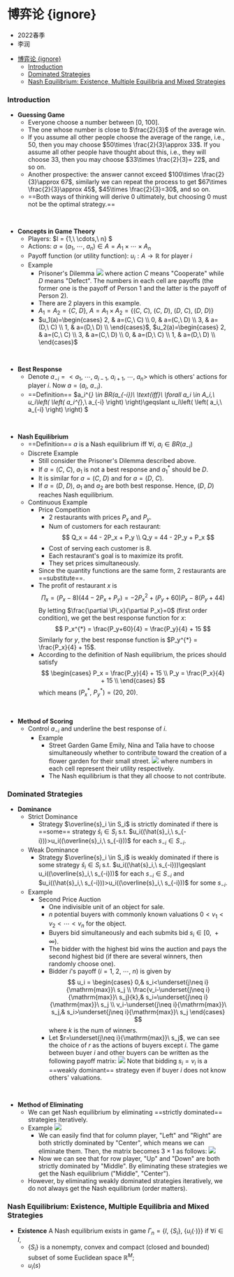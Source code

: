 # 博弈论 {ignore}
- 2022春季
- 李润

<!-- @import "[TOC]" {cmd="toc" depthFrom=1 depthTo=6 orderedList=false} -->

<!-- code_chunk_output -->

- [博弈论 {ignore}](#博弈论-ignore)
    - [Introduction](#introduction)
    - [Dominated Strategies](#dominated-strategies)
    - [Nash Equilibrium: Existence, Multiple Equilibria and Mixed Strategies](#nash-equilibrium-existence-multiple-equilibria-and-mixed-strategies)

<!-- /code_chunk_output -->

<div STYLE='page-break-after: always;'></div>

### Introduction
- **Guessing Game**
  - Everyone choose a number between $[0,\ 100]$.
  - The one whose number is close to $\frac{2}{3}$ of the average win.
  - If you assume all other people choose the average of the range, i.e., $50$, then you may choose $50\times \frac{2}{3}\approx 33$. If you assume all other people have thought about this, i.e., they will choose $33$, then you may choose $33\times \frac{2}{3}= 22$, and so on.
  - Another prospective: the answer cannot exceed $100\times \frac{2}{3}\approx 67$, similarly we can repeat the process to get $67\times \frac{2}{3}\approx 45$, $45\times \frac{2}{3}=30$, and so on.
  - ==Both ways of thinking will derive $0$ ultimately, but choosing $0$ must not be the optimal strategy.==
<br>

- **Concepts in Game Theory**
  - Players: $I = \{1,\ \cdots,\ n\} $
  - Actions: $a = (a_1,\ \cdots,\ a_n) \in A = A_1 \times \cdots \times A_n$
  - Payoff function (or utility function): $u_i:A \to \mathbb{R}$ for player $i$
  - Example
    - Prisoner's Dilemma
    ![](image/2022-02-16-11-07-15.png)
    where action $C$ means "Cooperate" while $D$ means "Defect". The numbers in each cell are payoffs (the former one is the payoff of Person 1 and the latter is the payoff of Person 2).
    - There are 2 players in this example.
    - $A_1=A_2=\{C,\ D\}$, $A=A_1\times A_2=\{(C,\ C),\ (C,\ D),\ (D,\ C),\ (D,\ D)\}$
    - $u_1(a)=\begin{cases}
      2, & a=(C,\ C) \\
      0, & a=(C,\ D) \\
      3, & a=(D,\ C) \\
      1, & a=(D,\ D) \\
    \end{cases}$, $u_2(a)=\begin{cases}
      2, & a=(C,\ C) \\
      3, & a=(C,\ D) \\
      0, & a=(D,\ C) \\
      1, & a=(D,\ D) \\
    \end{cases}$
<br>

- **Best Response**
  - Denote $a_{-i}=<a_1,\ \cdots,\ a_{i-1},\ a_{i+1},\ \cdots,\ a_n>$ which is others' actions for player $i$. Now $a=(a_i,\ a_{-i})$.
  - ==Definition==
  $a_i^{*} \in BR(a_{-i})\ \text{iff}\ \forall a_i \in A_i,\ u_i\left( \left( a_i^{*},\ a_{-i} \right)  \right)\geqslant u_i\left( \left( a_i,\ a_{-i} \right)  \right)  $
<br>

- **Nash Equilibrium**
  - ==Definition==
  $a\ \text{is a Nash equilibrium iff}\ \forall i,\ a_i \in BR(a_{-i})$
  - Discrete Example
    - Still consider the Prisoner's Dilemma described above.
    - If $a=(C,\ C)$, $a_1$ is not a best response and $a_1^{*}$ should be $D$.
    - It is similar for $a=(C,\ D)$ and for $a=(D,\ C)$.
    - If $a=(D,\ D)$, $a_1$ and $a_2$ are both best response. Hence, $(D,\ D)$ reaches Nash equilibrium.
  - Continuous Example
    - Price Competition
      - 2 restaurants with prices $P_x$ and $P_y$.
      - Num of customers for each restaurant: 
      $$
      Q_x = 44 - 2P_x + P_y \\
      Q_y = 44 - 2P_y + P_x
      $$
      - Cost of serving each customer is $8$.
      - Each restaurant's goal is to maximize its profit.
      - They set prices simultaneously.
    - Since the quantity functions are the same form, 2 restaurants are ==substitute==.
    - The profit of restaurant $x$ is 
    $$
    \Pi_x = (P_x-8)(44-2P_x+P_y)=-2P_x^2+(P_y+60)P_x-8(P_y+44)
    $$By letting $\frac{\partial \Pi_x}{\partial P_x}=0$ (first order condition), we get the best response function for $x$: 
    $$
    P_x^{*} = \frac{P_y+60}{4} = \frac{P_y}{4} + 15
    $$Similarly for $y$, the best response function is $P_y^{*} = \frac{P_x}{4} + 15$.
    - According to the definition of Nash equilibrium, the prices should satisfy 
    $$
    \begin{cases}
      P_x = \frac{P_y}{4} + 15 \\
      P_y = \frac{P_x}{4} + 15 \\
    \end{cases}
    $$which means $(P_x^{*},\ P_y^{*})=(20,\ 20)$.
<br>

- **Method of Scoring**
  - Control $a_{-i}$ and underline the best response of $i$.
    - Example
      - Street Garden Game
      Emily, Nina and Talia have to choose simultaneously whether to contribute toward the creation of a flower garden for their small street.
      ![](image/2022-02-23-15-19-18.png)
      where numbers in each cell represent their utility respectively.
      - The Nash equilibrium is that they all choose to not contribute.

<div STYLE='page-break-after: always;'></div>

### Dominated Strategies

- **Dominance**
  - Strict Dominance
    - Strategy $\overline{s}_i \in S_i$ is strictly dominated if there is ==some== strategy $\hat{s}_i \in S_i$ s.t. $u_i((\hat{s}_i,\ s_{-i}))>u_i((\overline{s}_i,\ s_{-i}))$ for each $s_{-i} \in S_{-i}$.
  - Weak Dominance
    - Strategy $\overline{s}_i \in S_i$ is weakly dominated if there is some strategy $\hat{s}_i \in S_i$ s.t. $u_i((\hat{s}_i,\ s_{-i}))\geqslant u_i((\overline{s}_i,\ s_{-i}))$ for each $s_{-i} \in S_{-i}$ and $u_i((\hat{s}_i,\ s_{-i}))>u_i((\overline{s}_i,\ s_{-i}))$ for some $s_{-i}$.
  - Example
    - Second Price Auction
      - One indivisible unit of an object for sale.
      - $n$ potential buyers with commonly known valuations $0<v_1<v_2<\cdots<v_{n}$ for the object.
      - Buyers bid simultaneously and each submits bid $s_i \in [0,\ +\infty)$.
      - The bidder with the highest bid wins the auction and pays the second highest bid (if there are several winners, then randomly choose one).
      - Bidder $i$'s payoff ($i=1,\ 2,\ \cdots,\ n$) is given by 
      $$
      u_i = \begin{cases}
        0,& s_i<\underset{j\neq i}{\mathrm{max}}\ s_j \\
        \frac{v_i-\underset{j\neq i}{\mathrm{max}}\ s_j}{k},& s_i=\underset{j\neq i}{\mathrm{max}}\ s_j \\
        v_i-\underset{j\neq i}{\mathrm{max}}\ s_j,& s_i>\underset{j\neq i}{\mathrm{max}}\ s_j
      \end{cases}
      $$where $k$ is the num of winners.
      - Let $r=\underset{j\neq i}{\mathrm{max}}\ s_j$, we can see the choice of $r$ as the actions of buyers except $i$. The game between buyer $i$ and other buyers can be written as the following payoff matrix: 
      ![](image/2022-02-28-09-10-56.png)
      Note that bidding $s_i = v_i$ is a ==weakly dominant== strategy even if buyer $i$ does not know others' valuations.
<br>

- **Method of Eliminating**
  - We can get Nash equilibrium by eliminating ==strictly dominated== strategies iteratively.
  - Example
    ![](image/2022-03-02-10-46-34.png)
    - We can easily find that for column player, "Left" and "Right" are both strictly dominated by "Center", which means we can eliminate them. Then, the matrix becomes $3\times 1$ as follows: 
    ![](image/2022-03-02-10-51-15.png)
    - Now we can see that for row player, "Up" and "Down" are both strictly dominated by "Middle". By eliminating these strategies we get the Nash equilibrium ("Middle", "Center").
  - However, by eliminating weakly dominated strategies iteratively, we do not always get the Nash equilibrium (order matters).

<div STYLE='page-break-after: always;'></div>

### Nash Equilibrium: Existence, Multiple Equilibria and Mixed Strategies

- **Existence**
  A Nash equilibrium exists in game $\Gamma_{n}=\{I,\ \{S_i\},\ \{u_i(\cdot)\}\}$ if $\forall i \in I$, 
  - $\{S_i\}$ is a nonempty, convex and compact (closed and bounded) subset of some Euclidean space $\mathbb{R}^{M}$;
  - $u_i(s)$
 
